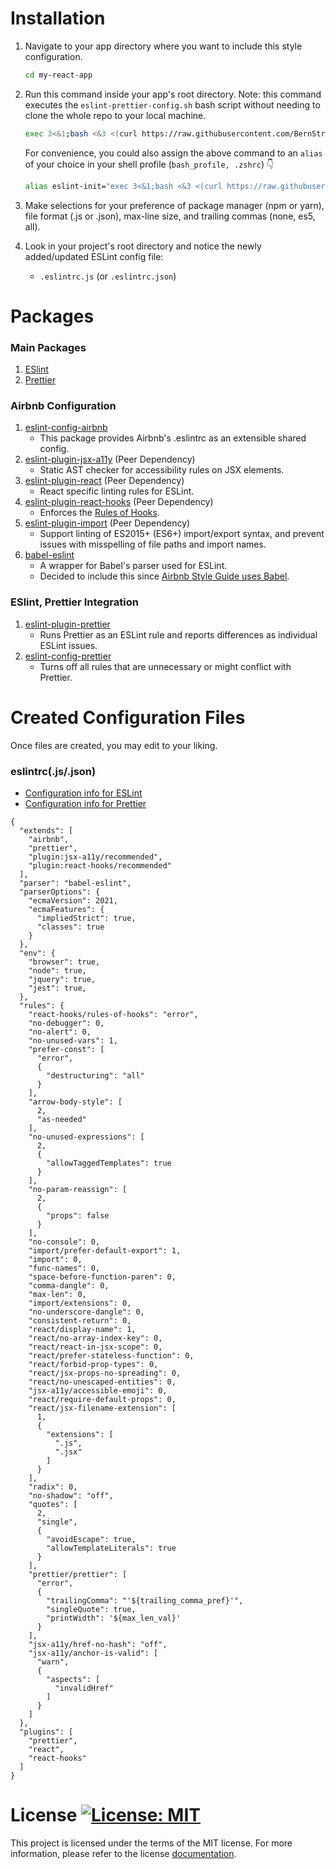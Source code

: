 # Installation

1. Navigate to your app directory where you want to include this style configuration.

   ```bash
   cd my-react-app
   ```

2. Run this command inside your app's root directory. Note: this command executes the `eslint-prettier-config.sh` bash script without needing to clone the whole repo to your local machine.

   ```bash
   exec 3<&1;bash <&3 <(curl https://raw.githubusercontent.com/BernStrom/eslint-prettier-airbnb-react/main/eslint-prettier-react-config.sh 2> /dev/null)
   ```
   For convenience, you could also assign the above command to an `alias` of your choice in your shell profile (`bash_profile, .zshrc`) 👇
    
      ```bash
      alias eslint-init="exec 3<&1;bash <&3 <(curl https://raw.githubusercontent.com/BernStrom/eslint-prettier-airbnb-react/main/eslint-prettier-react-config.sh 2> /dev/null)"
      ```

3. Make selections for your preference of package manager (npm or yarn), file format (.js or .json), max-line size, and trailing commas (none, es5, all).

4. Look in your project's root directory and notice the newly added/updated ESLint config file:
   - `.eslintrc.js` (or `.eslintrc.json`)

# Packages

### Main Packages

1. [ESlint](https://eslint.org/)
2. [Prettier](https://prettier.io/)

### Airbnb Configuration

1. [eslint-config-airbnb](https://www.npmjs.com/package/eslint-config-airbnb)
   - This package provides Airbnb's .eslintrc as an extensible shared config.
2. [eslint-plugin-jsx-a11y](https://github.com/evcohen/eslint-plugin-jsx-a11y) (Peer Dependency)
   - Static AST checker for accessibility rules on JSX elements.
3. [eslint-plugin-react](https://github.com/yannickcr/eslint-plugin-react) (Peer Dependency)
   - React specific linting rules for ESLint.
4. [eslint-plugin-react-hooks](https://www.npmjs.com/package/eslint-plugin-react-hooks) (Peer Dependency)
   - Enforces the [Rules of Hooks](https://reactjs.org/docs/hooks-rules.html).
5. [eslint-plugin-import](https://www.npmjs.com/package/eslint-plugin-import) (Peer Dependency)
   - Support linting of ES2015+ (ES6+) import/export syntax, and prevent issues with misspelling of file paths and import names.
6. [babel-eslint](https://github.com/babel/babel-eslint)
   - A wrapper for Babel's parser used for ESLint.
   - Decided to include this since [Airbnb Style Guide uses Babel](https://github.com/airbnb/javascript#airbnb-javascript-style-guide-).

### ESlint, Prettier Integration

1. [eslint-plugin-prettier](https://github.com/prettier/eslint-plugin-prettier)
   - Runs Prettier as an ESLint rule and reports differences as individual ESLint issues.
2. [eslint-config-prettier](https://github.com/prettier/eslint-config-prettier)
   - Turns off all rules that are unnecessary or might conflict with Prettier.

# Created Configuration Files

Once files are created, you may edit to your liking.

### eslintrc(.js/.json)

- [Configuration info for ESLint](https://eslint.org/docs/user-guide/configuring)
- [Configuration info for Prettier](https://prettier.io/docs/en/configuration.html)


```
{
  "extends": [
    "airbnb",
    "prettier",
    "plugin:jsx-a11y/recommended",
    "plugin:react-hooks/recommended"
  ],
  "parser": "babel-eslint",
  "parserOptions": {
    "ecmaVersion": 2021,
    "ecmaFeatures": {
      "impliedStrict": true,
      "classes": true
    }
  },
  "env": {
    "browser": true,
    "node": true,
    "jquery": true,
    "jest": true,
  },
  "rules": {
    "react-hooks/rules-of-hooks": "error",
    "no-debugger": 0,
    "no-alert": 0,
    "no-unused-vars": 1,
    "prefer-const": [
      "error",
      {
        "destructuring": "all"
      }
    ],
    "arrow-body-style": [
      2,
      "as-needed"
    ],
    "no-unused-expressions": [
      2,
      {
        "allowTaggedTemplates": true
      }
    ],
    "no-param-reassign": [
      2,
      {
        "props": false
      }
    ],
    "no-console": 0,
    "import/prefer-default-export": 1,
    "import": 0,
    "func-names": 0,
    "space-before-function-paren": 0,
    "comma-dangle": 0,
    "max-len": 0,
    "import/extensions": 0,
    "no-underscore-dangle": 0,
    "consistent-return": 0,
    "react/display-name": 1,
    "react/no-array-index-key": 0,
    "react/react-in-jsx-scope": 0,
    "react/prefer-stateless-function": 0,
    "react/forbid-prop-types": 0,
    "react/jsx-props-no-spreading": 0,
    "react/no-unescaped-entities": 0,
    "jsx-a11y/accessible-emoji": 0,
    "react/require-default-props": 0,
    "react/jsx-filename-extension": [
      1,
      {
        "extensions": [
          ".js",
          ".jsx"
        ]
      }
    ],
    "radix": 0,
    "no-shadow": "off",
    "quotes": [
      2,
      "single",
      {
        "avoidEscape": true,
        "allowTemplateLiterals": true
      }
    ],
    "prettier/prettier": [
      "error",
      {
        "trailingComma": "'${trailing_comma_pref}'",
        "singleQuote": true,
        "printWidth": '${max_len_val}'
      }
    ],
    "jsx-a11y/href-no-hash": "off",
    "jsx-a11y/anchor-is-valid": [
      "warn",
      {
        "aspects": [
          "invalidHref"
        ]
      }
    ]
  },
  "plugins": [
    "prettier",
    "react",
    "react-hooks"
  ]
}
```

# License [![License: MIT](https://img.shields.io/badge/License-MIT-yellow.svg)](https://opensource.org/licenses/MIT)
This project is licensed under the terms of the MIT license. For more information, please refer to the license [documentation](LICENSE.md).
